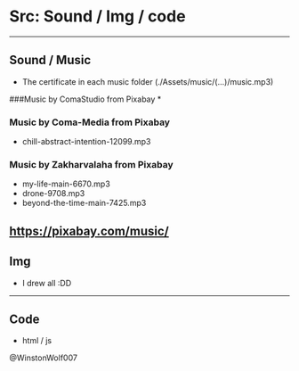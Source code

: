 # Src: Sound / Img / code
---

## Sound / Music

* The certificate in each music folder (./Assets/music/(...)/music.mp3)

###Music by ComaStudio from Pixabay
* 

### Music by Coma-Media from Pixabay
* chill-abstract-intention-12099.mp3

### Music by Zakharvalaha from Pixabay
* my-life-main-6670.mp3
* drone-9708.mp3
* beyond-the-time-main-7425.mp3

https://pixabay.com/music/
---

## Img

 * I drew all :DD
 
 ---
 
 ## Code
 
  * html / js
 
 @WinstonWolf007
